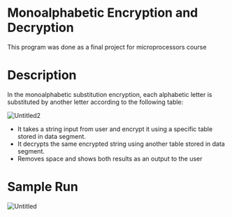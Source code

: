 # Monoalphabetic Encryption and Decryption
This program was done as a final project for microprocessors course 
# Description 
In the monoalphabetic substitution encryption, each alphabetic letter is substituted by another
letter according to the following table:

![Untitled2](https://user-images.githubusercontent.com/81472165/120890015-7cbd1c00-c600-11eb-8d7e-f301c0592e23.png)
- It takes a string input from user and encrypt it using a specific table stored in data segment.
- It decrypts the same encrypted string using another table stored in data segment.
- Removes space and shows both results as an output to the user
# Sample Run
![Untitled](https://user-images.githubusercontent.com/81472165/121069849-4503cf00-c7ce-11eb-80b6-5e33787a4127.png)



